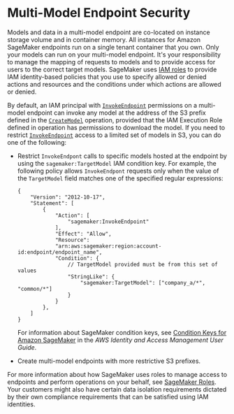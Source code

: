 # Multi\-Model Endpoint Security<a name="multi-model-endpoint-security"></a>

Models and data in a multi\-model endpoint are co\-located on instance storage volume and in container memory\. All instances for Amazon SageMaker endpoints run on a single tenant container that you own\. Only your models can run on your multi\-model endpoint\. It's your responsibility to manage the mapping of requests to models and to provide access for users to the correct target models\. SageMaker uses [IAM roles](https://docs.aws.amazon.com/IAM/latest/UserGuide/id_roles.html) to provide IAM identity\-based policies that you use to specify allowed or denied actions and resources and the conditions under which actions are allowed or denied\.

By default, an IAM principal with [ `InvokeEndpoint`](https://docs.aws.amazon.com/sagemaker/latest/APIReference/API_InvokeEndpoint.html) permissions on a multi\-model endpoint can invoke any model at the address of the S3 prefix defined in the [ `CreateModel`](https://docs.aws.amazon.com/sagemaker/latest/APIReference/API_CreateModel.html) operation, provided that the IAM Execution Role defined in operation has permissions to download the model\. If you need to restrict [ `InvokeEndpoint`](https://docs.aws.amazon.com/sagemaker/latest/APIReference/API_InvokeEndpoint.html) access to a limited set of models in S3, you can do one of the following:
+ Restrict `InvokeEndpont` calls to specific models hosted at the endpoint by using the `sagemaker:TargetModel` IAM condition key\. For example, the following policy allows `InvokeEndpont` requests only when the value of the `TargetModel` field matches one of the specified regular expressions:

  ```
  {
      "Version": "2012-10-17",
      "Statement": [
          {
              "Action": [
                  "sagemaker:InvokeEndpoint"
              ],
              "Effect": "Allow",
              "Resource":
              "arn:aws:sagemaker:region:account-id:endpoint/endpoint_name",
              "Condition": {
                  // TargetModel provided must be from this set of values
                  "StringLike": {
                      "sagemaker:TargetModel": ["company_a/*", "common/*"]
                  }
              }
          },
      ]
  }
  ```

  For information about SageMaker condition keys, see [Condition Keys for Amazon SageMaker](https://docs.aws.amazon.com/IAM/latest/UserGuide/list_amazonsagemaker.html#amazonsagemaker-policy-keys) in the *AWS Identity and Access Management User Guide*\.
+ Create multi\-model endpoints with more restrictive S3 prefixes\. 

For more information about how SageMaker uses roles to manage access to endpoints and perform operations on your behalf, see [SageMaker Roles](sagemaker-roles.md)\. Your customers might also have certain data isolation requirements dictated by their own compliance requirements that can be satisfied using IAM identities\.